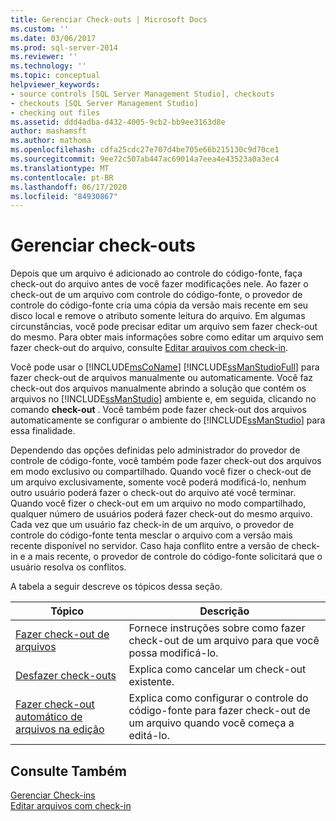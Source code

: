```yaml
---
title: Gerenciar Check-outs | Microsoft Docs
ms.custom: ''
ms.date: 03/06/2017
ms.prod: sql-server-2014
ms.reviewer: ''
ms.technology: ''
ms.topic: conceptual
helpviewer_keywords:
- source controls [SQL Server Management Studio], checkouts
- checkouts [SQL Server Management Studio]
- checking out files
ms.assetid: ddd4adba-d432-4005-9cb2-bb9ee3163d8e
author: mashamsft
ms.author: mathoma
ms.openlocfilehash: cdfa25cdc27e707d4be705e66b215130c9d70ce1
ms.sourcegitcommit: 9ee72c507ab447ac69014a7eea4e43523a0a3ec4
ms.translationtype: MT
ms.contentlocale: pt-BR
ms.lasthandoff: 06/17/2020
ms.locfileid: "84930867"
---
```

# <a name="manage-checkouts"></a>Gerenciar check-outs
  Depois que um arquivo é adicionado ao controle do código-fonte, faça check-out do arquivo antes de você fazer modificações nele. Ao fazer o check-out de um arquivo com controle do código-fonte, o provedor de controle do código-fonte cria uma cópia da versão mais recente em seu disco local e remove o atributo somente leitura do arquivo. Em algumas circunstâncias, você pode precisar editar um arquivo sem fazer check-out do mesmo. Para obter mais informações sobre como editar um arquivo sem fazer check-out do arquivo, consulte [Editar arquivos com check-in](../../2014/database-engine/edit-checked-in-files.md).  
  
 Você pode usar o [!INCLUDE[msCoName](../includes/msconame-md.md)] [!INCLUDE[ssManStudioFull](../includes/ssmanstudiofull-md.md)] para fazer check-out de arquivos manualmente ou automaticamente. Você faz check-out dos arquivos manualmente abrindo a solução que contém os arquivos no [!INCLUDE[ssManStudio](../includes/ssmanstudio-md.md)] ambiente e, em seguida, clicando no comando **check-out** . Você também pode fazer check-out dos arquivos automaticamente se configurar o ambiente do [!INCLUDE[ssManStudio](../includes/ssmanstudio-md.md)] para essa finalidade.  
  
 Dependendo das opções definidas pelo administrador do provedor de controle de código-fonte, você também pode fazer check-out dos arquivos em modo exclusivo ou compartilhado. Quando você fizer o check-out de um arquivo exclusivamente, somente você poderá modificá-lo, nenhum outro usuário poderá fazer o check-out do arquivo até você terminar. Quando você fizer o check-out em um arquivo no modo compartilhado, qualquer número de usuários poderá fazer check-out do mesmo arquivo. Cada vez que um usuário faz check-in de um arquivo, o provedor de controle do código-fonte tenta mesclar o arquivo com a versão mais recente disponível no servidor. Caso haja conflito entre a versão de check-in e a mais recente, o provedor de controle do código-fonte solicitará que o usuário resolva os conflitos.  
  
 A tabela a seguir descreve os tópicos dessa seção.  
  
|Tópico|Descrição|  
|-----------|-----------------|  
|[Fazer check-out de arquivos](../../2014/database-engine/check-out-files.md)|Fornece instruções sobre como fazer check-out de um arquivo para que você possa modificá-lo.|  
|[Desfazer check-outs](../../2014/database-engine/undo-checkouts.md)|Explica como cancelar um check-out existente.|  
|[Fazer check-out automático de arquivos na edição](../../2014/database-engine/automatically-check-out-files-upon-edit.md)|Explica como configurar o controle do código-fonte para fazer check-out de um arquivo quando você começa a editá-lo.|  
  
## <a name="see-also"></a>Consulte Também  
 [Gerenciar Check-ins](../../2014/database-engine/manage-checkins.md)   
 [Editar arquivos com check-in](../../2014/database-engine/edit-checked-in-files.md)  
  
  
